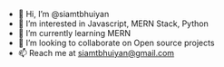 - 👋 Hi, I’m @siamtbhuiyan
- 👀 I’m interested in Javascript, MERN Stack, Python
- 🌱 I’m currently learning MERN
- 💞️ I’m looking to collaborate on Open source projects
- 📫 Reach me at siamtbhuiyan@gmail.com

<!---
siamtbhuiyan/siamtbhuiyan is a ✨ special ✨ repository because its `README.md` (this file) appears on your GitHub profile.
You can click the Preview link to take a look at your changes.
--->
